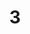 ---
layout: painting
title: 3
image: /images/paintings/mdf/JRB Web 03-min.jpg
dimensions: 350mm x 220mm
media: Acrylic on MDF
group: MDF
---